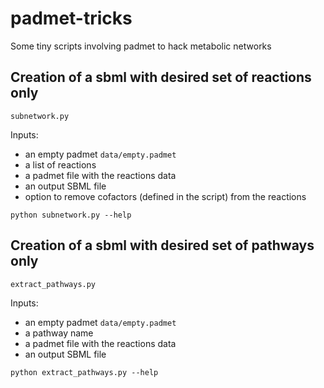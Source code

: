 # padmet-tricks
Some tiny scripts involving padmet to hack metabolic networks

## Creation of a sbml with desired set of reactions only

`subnetwork.py`

Inputs:

* an empty padmet `data/empty.padmet`
* a list of reactions
* a padmet file with the reactions data
* an output SBML file
* option to remove cofactors (defined in the script) from the reactions

```shell
python subnetwork.py --help
```

## Creation of a sbml with desired set of pathways only

`extract_pathways.py`

Inputs:

* an empty padmet `data/empty.padmet`
* a pathway name
* a padmet file with the reactions data
* an output SBML file

```shell
python extract_pathways.py --help
```